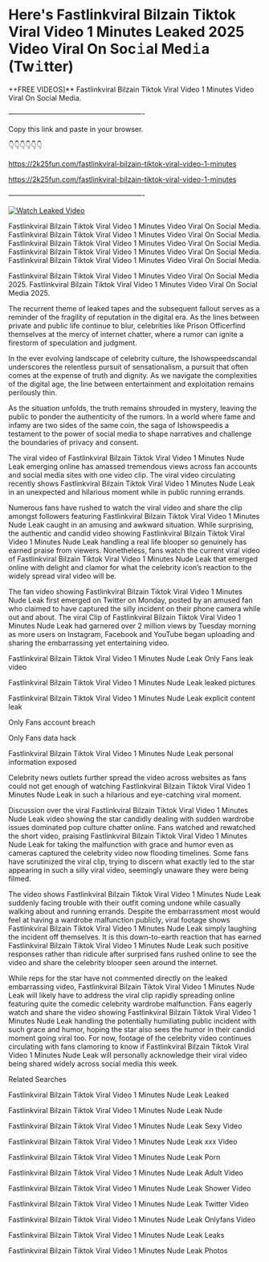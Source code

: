 # Here's Fastlinkviral Bilzain Tiktok Viral Video 1 Minutes Leaked 2025 Video Viral On Soc𝚒al Med𝚒a (Tw𝚒tter)

++FREE VIDEOS]** Fastlinkviral Bilzain Tiktok Viral Video 1 Minutes Video Viral On Social Media.

———————————————————-

Copy this link and paste in your browser.

👇👇👇👇👇👇

https://2k25fun.com/fastlinkviral-bilzain-tiktok-viral-video-1-minutes

https://2k25fun.com/fastlinkviral-bilzain-tiktok-viral-video-1-minutes

———————————————————-

[![Watch Leaked Video](https://miro.medium.com/v2/resize:fit:828/format:webp/1*cilzJN44JGOrTw9NJCrNHA.gif "Watch Leaked Video")](https://2k25fun.com/fastlinkviral-bilzain-tiktok-viral-video-1-minutes)

Fastlinkviral Bilzain Tiktok Viral Video 1 Minutes Video Viral On Social Media. Fastlinkviral Bilzain Tiktok Viral Video 1 Minutes Video Viral On Social Media. Fastlinkviral Bilzain Tiktok Viral Video 1 Minutes Video Viral On Social Media. Fastlinkviral Bilzain Tiktok Viral Video 1 Minutes Video Viral On Social Media. Fastlinkviral Bilzain Tiktok Viral Video 1 Minutes Video Viral On Social Media.

Fastlinkviral Bilzain Tiktok Viral Video 1 Minutes Video Viral On Social Media 2025. Fastlinkviral Bilzain Tiktok Viral Video 1 Minutes Video Viral On Social Media 2025.

The recurrent theme of leaked tapes and the subsequent fallout serves as a reminder of the fragility of reputation in the digital era. As the lines between private and public life continue to blur, celebrities like Prison Officerfind themselves at the mercy of internet chatter, where a rumor can ignite a firestorm of speculation and judgment.

In the ever evolving landscape of celebrity culture, the Ishowspeedscandal underscores the relentless pursuit of sensationalism, a pursuit that often comes at the expense of truth and dignity. As we navigate the complexities of the digital age, the line between entertainment and exploitation remains perilously thin.

As the situation unfolds, the truth remains shrouded in mystery, leaving the public to ponder the authenticity of the rumors. In a world where fame and infamy are two sides of the same coin, the saga of Ishowspeedis a testament to the power of social media to shape narratives and challenge the boundaries of privacy and consent.

The viral video of Fastlinkviral Bilzain Tiktok Viral Video 1 Minutes Nude Leak emerging online has amassed tremendous views across fan accounts and social media sites with one video clip. The viral video circulating recently shows Fastlinkviral Bilzain Tiktok Viral Video 1 Minutes Nude Leak in an unexpected and hilarious moment while in public running errands.

Numerous fans have rushed to watch the viral video and share the clip amongst followers featuring Fastlinkviral Bilzain Tiktok Viral Video 1 Minutes Nude Leak caught in an amusing and awkward situation. While surprising, the authentic and candid video showing Fastlinkviral Bilzain Tiktok Viral Video 1 Minutes Nude Leak handling a real life blooper so genuinely has earned praise from viewers. Nonetheless, fans watch the current viral video of Fastlinkviral Bilzain Tiktok Viral Video 1 Minutes Nude Leak that emerged online with delight and clamor for what the celebrity icon’s reaction to the widely spread viral video will be.

The fan video showing Fastlinkviral Bilzain Tiktok Viral Video 1 Minutes Nude Leak first emerged on Twitter on Monday, posted by an amused fan who claimed to have captured the silly incident on their phone camera while out and about. The viral Clip of Fastlinkviral Bilzain Tiktok Viral Video 1 Minutes Nude Leak had garnered over 2 million views by Tuesday morning as more users on Instagram, Facebook and YouTube began uploading and sharing the embarrassing yet entertaining video.

Fastlinkviral Bilzain Tiktok Viral Video 1 Minutes Nude Leak Only Fans leak video

Fastlinkviral Bilzain Tiktok Viral Video 1 Minutes Nude Leak leaked pictures

Fastlinkviral Bilzain Tiktok Viral Video 1 Minutes Nude Leak explicit content leak

Only Fans account breach

Only Fans data hack

Fastlinkviral Bilzain Tiktok Viral Video 1 Minutes Nude Leak personal information exposed

Celebrity news outlets further spread the video across websites as fans could not get enough of watching Fastlinkviral Bilzain Tiktok Viral Video 1 Minutes Nude Leak in such a hilarious and eye-catching viral moment.

Discussion over the viral Fastlinkviral Bilzain Tiktok Viral Video 1 Minutes Nude Leak video showing the star candidly dealing with sudden wardrobe issues dominated pop culture chatter online. Fans watched and rewatched the short video, praising Fastlinkviral Bilzain Tiktok Viral Video 1 Minutes Nude Leak for taking the malfunction with grace and humor even as cameras captured the celebrity video now flooding timelines. Some fans have scrutinized the viral clip, trying to discern what exactly led to the star appearing in such a silly viral video, seemingly unaware they were being filmed.

The video shows Fastlinkviral Bilzain Tiktok Viral Video 1 Minutes Nude Leak suddenly facing trouble with their outfit coming undone while casually walking about and running errands. Despite the embarrassment most would feel at having a wardrobe malfunction publicly, viral footage shows Fastlinkviral Bilzain Tiktok Viral Video 1 Minutes Nude Leak simply laughing the incident off themselves. It is this down-to-earth reaction that has earned Fastlinkviral Bilzain Tiktok Viral Video 1 Minutes Nude Leak such positive responses rather than ridicule after surprised fans rushed online to see the video and share the celebrity blooper seen around the internet.

While reps for the star have not commented directly on the leaked embarrassing video, Fastlinkviral Bilzain Tiktok Viral Video 1 Minutes Nude Leak will likely have to address the viral clip rapidly spreading online featuring quite the comedic celebrity wardrobe malfunction. Fans eagerly watch and share the video showing Fastlinkviral Bilzain Tiktok Viral Video 1 Minutes Nude Leak handling the potentially humiliating public incident with such grace and humor, hoping the star also sees the humor in their candid moment going viral too. For now, footage of the celebrity video continues circulating with fans clamoring to know if Fastlinkviral Bilzain Tiktok Viral Video 1 Minutes Nude Leak will personally acknowledge their viral video being shared widely across social media this week.

Related Searches

Fastlinkviral Bilzain Tiktok Viral Video 1 Minutes Nude Leak Leaked

Fastlinkviral Bilzain Tiktok Viral Video 1 Minutes Nude Leak Nude

Fastlinkviral Bilzain Tiktok Viral Video 1 Minutes Nude Leak Sexy Video

Fastlinkviral Bilzain Tiktok Viral Video 1 Minutes Nude Leak xxx Video

Fastlinkviral Bilzain Tiktok Viral Video 1 Minutes Nude Leak Porn

Fastlinkviral Bilzain Tiktok Viral Video 1 Minutes Nude Leak Adult Video

Fastlinkviral Bilzain Tiktok Viral Video 1 Minutes Nude Leak Shower Video

Fastlinkviral Bilzain Tiktok Viral Video 1 Minutes Nude Leak Twitter Video

Fastlinkviral Bilzain Tiktok Viral Video 1 Minutes Nude Leak Onlyfans Video

Fastlinkviral Bilzain Tiktok Viral Video 1 Minutes Nude Leak Leaks

Fastlinkviral Bilzain Tiktok Viral Video 1 Minutes Nude Leak Photos
